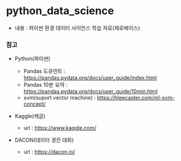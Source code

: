 # python_data_science
- 내용 : 파이썬 환경 데이터 사이언스 학습 자료(제로베이스)

### 참고 
- Python(파이썬)
  - Pandas 도큐먼트 : https://pandas.pydata.org/docs/user_guide/index.html
  - Pandas 10분 요약 : https://pandas.pydata.org/docs/user_guide/10min.html
  - svm(suport vector machine) : https://hleecaster.com/ml-svm-concept/

- Kaggle(캐글)
  - url : https://www.kaggle.com/

- DACON(데이터 경진 대회)
  - url : https://dacon.io/

